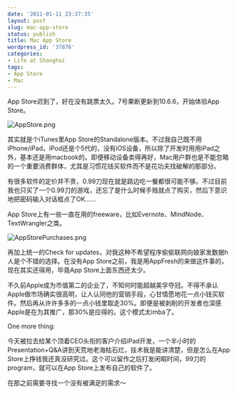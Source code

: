 ```yaml
---
date: '2011-01-11 23:37:35'
layout: post
slug: mac-app-store
status: publish
title: Mac App Store
wordpress_id: '37876'
categories:
- Life at Shanghai
tags:
- App Store
- Mac
---
```


App Store迟到了，好在没有跳票太久。7号果断更新到10.6.6，开始体验App Store。




![AppStore.png](http://edwardtoday.files.wordpress.com/2011/01/appstore.png)




其实就是个iTunes里App Store的Standalone版本。不过我自己既不用iPhone/iPad，iPod还是个5代的，没有iOS设备，所以除了开发时用用iPad之外，基本还是用macbook的。即便移动设备卖得再好，Mac用户群也是不能忽略的一个重要消费群体，尤其是习惯花钱买软件而不是花功夫找破解的那部分。




有很多软件的定价并不贵，0.99刀现在就是路边吃一餐都很可能不够。不过目前我也只买了一个0.99刀的游戏，还忘了是什么时候手贱就点了购买，然后下意识地把密码输入对话框点了OK……




App Store上有一些一直在用的freeware，比如Evernote、MindNode、TextWrangler之类。




![AppStorePurchases.png](http://edwardtoday.files.wordpress.com/2011/01/appstorepurchases.png)




再加上统一的Check for updates，对我这种不希望程序偷偷联网向娘家发数据h人是个不错的选择。在没有App Store之前，我是用AppFresh的来做这件事的，现在其实还得用，毕竟App Store上面东西还太少。




不久前Apple成为市值第二的企业了，不知何时能超越美孚夺冠。不得不承认Apple做市场确实很高明，让人认同他的营销手段，心甘情愿地花一点小钱买软件。然后再从许许多多的一点小钱里取走30%。即便是被剥削的开发者也深感Apple是在为其推广，那30%是应得的。这个模式太imba了。







One more thing:




今天被拉去给某个顶着CEO头衔的客户介绍iPad开发，一个半小时的Presentation+Q&A讲到天荒地老海枯石烂，技术我是能讲清楚，但是怎么在App Store上挣钱我还真没研究过。这个可以留作之后打发闲暇时间，99刀的program，就可以在App Store上发布自己的软件了。




在那之前需要寻找一个没有被满足的需求～
